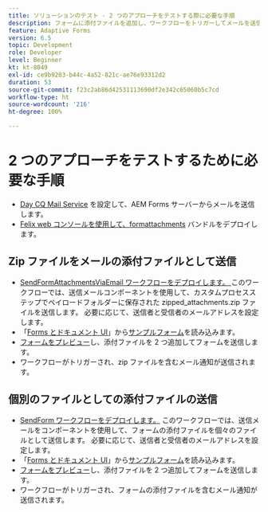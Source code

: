 ```yaml
---
title: ソリューションのテスト - 2 つのアプローチをテストする際に必要な手順
description: フォームに添付ファイルを追加し、ワークフローをトリガーしてメールを送信することで、ソリューションをテストします。
feature: Adaptive Forms
version: 6.5
topic: Development
role: Developer
level: Beginner
kt: kt-8049
exl-id: ce9b9203-b44c-4a52-821c-ae76e93312d2
duration: 53
source-git-commit: f23c2ab86d42531113690df2e342c65060b5c7cd
workflow-type: ht
source-wordcount: '216'
ht-degree: 100%

---
```


# 2 つのアプローチをテストするために必要な手順

* [Day CQ Mail Service](https://experienceleague.adobe.com/docs/experience-manager-65/administering/operations/notification.html?lang=ja#configuring-the-mail-service) を設定して、AEM Forms サーバーからメールを送信します。
*   [Felix web コンソールを使用して、](http://localhost:4502/system/console/bundles)[formattachments](assets/formattachments.formattachments.core-1.0-SNAPSHOT.jar) バンドルをデプロイします。

## Zip ファイルをメールの添付ファイルとして送信



* [SendFormAttachmentsViaEmail ワークフローをデプロイします。 ](assets/zipped-form-attachments-model.zip) このワークフローでは、送信メールコンポーネントを使用して、カスタムプロセスステップでペイロードフォルダーに保存された zipped_attachments.zip ファイルを送信します。 必要に応じて、送信者と受信者のメールアドレスを設定します。
* 「[Forms とドキュメント UI](http://localhost:4502/aem/forms.html/content/dam/formsanddocuments)」から[サンプルフォーム](assets/zip-form-attachments-form.zip)を読み込みます。
* [フォームをプレビュー](http://localhost:4502/content/dam/formsanddocuments/zippformattachments/jcr:content?wcmmode=disabled)し、添付ファイルを 2 つ追加してフォームを送信します。
* ワークフローがトリガーされ、zip ファイルを含むメール通知が送信されます。

## 個別のファイルとしての添付ファイルの送信

* [SendForm ワークフローをデプロイします。](assets/send-form-attachments-model.zip) このワークフローでは、送信メールをコンポーネントを使用して、フォームの添付ファイルを個々のファイルとして送信します。 必要に応じて、送信者と受信者のメールアドレスを設定します。
* 「[Forms とドキュメント UI](http://localhost:4502/aem/forms.html/content/dam/formsanddocuments)」から[サンプルフォーム](assets/send-list-attachments-form.zip)を読み込みます。
* [フォームをプレビュー](http://localhost:4502/content/dam/formsanddocuments/sendlistofattachments/jcr:content?wcmmode=disabled)し、添付ファイルを 2 つ追加してフォームを送信します。
* ワークフローがトリガーされ、フォームの添付ファイルを含むメール通知が送信されます。
